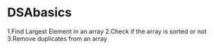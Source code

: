 # DSAbasics
1.Find Largest Element in an array
2.Check if the array is sorted or not
3.Remove duplicates from an array
